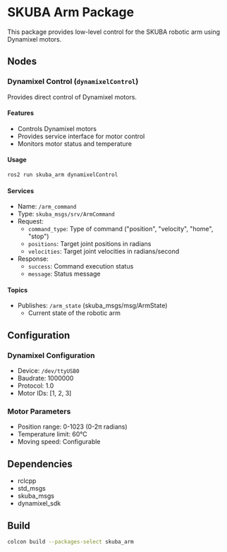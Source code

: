 # SKUBA Arm Package

This package provides low-level control for the SKUBA robotic arm using Dynamixel motors.

## Nodes

### Dynamixel Control (`dynamixelControl`)
Provides direct control of Dynamixel motors.

#### Features
- Controls Dynamixel motors
- Provides service interface for motor control
- Monitors motor status and temperature

#### Usage
```bash
ros2 run skuba_arm dynamixelControl
```

#### Services
- Name: `/arm_command`
- Type: `skuba_msgs/srv/ArmCommand`
- Request:
  - `command_type`: Type of command ("position", "velocity", "home", "stop")
  - `positions`: Target joint positions in radians
  - `velocities`: Target joint velocities in radians/second
- Response:
  - `success`: Command execution status
  - `message`: Status message

#### Topics
- Publishes: `/arm_state` (skuba_msgs/msg/ArmState)
  - Current state of the robotic arm

## Configuration

### Dynamixel Configuration
- Device: `/dev/ttyUSB0`
- Baudrate: 1000000
- Protocol: 1.0
- Motor IDs: [1, 2, 3]

### Motor Parameters
- Position range: 0-1023 (0-2π radians)
- Temperature limit: 60°C
- Moving speed: Configurable

## Dependencies
- rclcpp
- std_msgs
- skuba_msgs
- dynamixel_sdk

## Build
```bash
colcon build --packages-select skuba_arm
``` 
